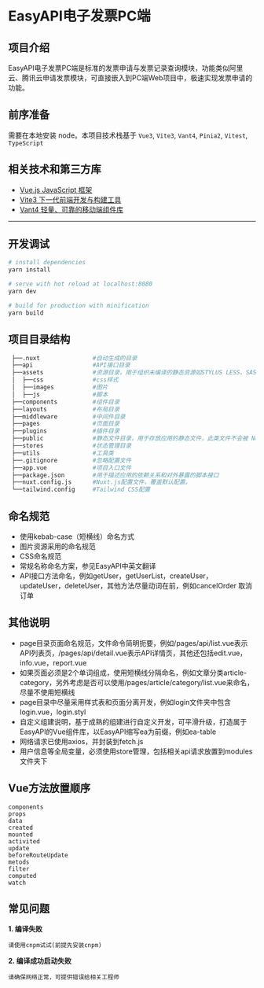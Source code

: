 # EasyAPI电子发票PC端

## 项目介绍
EasyAPI电子发票PC端是标准的发票申请与发票记录查询模块，功能类似阿里云、腾讯云申请发票模块，可直接嵌入到PC端Web项目中，极速实现发票申请的功能。
## 前序准备
需要在本地安装 node。本项目技术栈基于 `Vue3`, `Vite3`, `Vant4`, `Pinia2`, `Vitest`, `TypeScript`
## 相关技术和第三方库

* [Vue.js JavaScript 框架](https://cn.vuejs.org/)
* [Vite3 下一代前端开发与构建工具](https://vitejs.cn/)
* [Vant4 轻量、可靠的移动端组件库](https://vant-contrib.gitee.io/vant/#/zh-CN)

---

## 开发调试

``` bash
# install dependencies
yarn install

# serve with hot reload at localhost:8080
yarn dev

# build for production with minification
yarn build

```

## 项目目录结构

``` bash
 ├──.nuxt               #自动生成的目录
 ├──api                 #API接口目录
 ├──assets              #资源目录，用于组织未编译的静态资源如STYLUS LESS、SASS 或 JavaScript
 │  ├──css              #css样式
 │  ├──images           #图片
 │  ├──js               #脚本
 ├──components          #组件目录
 ├──layouts             #布局目录
 ├──middleware          #中间件目录
 ├──pages               #页面目录
 ├──plugins             #插件目录
 ├──public              #静态文件目录，用于存放应用的静态文件，此类文件不会被 Nuxt.js 调用 Webpack 进行构建编译处理
 ├──stores              #状态管理目录
 ├──utils               #工具类
 ├──.gitignore          #忽略配置文件
 ├──app.vue             #项目入口文件
 ├──package.json        #用于描述应用的依赖关系和对外暴露的脚本接口
 ├──nuxt.config.js      #Nuxt.js配置文件，覆盖默认配置。
 └──tailwind.config     #Tailwind CSS配置
```


## 命名规范

* 使用kebab-case（短横线）命名方式
* 图片资源采用的命名规范
* CSS命名规范
* 常规名称命名方案，参见EasyAPI中英文翻译
* API接口方法命名，例如getUser，getUserList，createUser，updateUser，deleteUser，其他方法尽量动词在前，例如cancelOrder 取消订单

## 其他说明

* page目录页面命名规范，文件命令简明扼要，例如/pages/api/list.vue表示API列表页，/pages/api/detail.vue表示API详情页，其他还包括edit.vue，info.vue，report.vue
* 如果页面必须是2个单词组成，使用短横线分隔命名，例如文章分类article-category，另外考虑是否可以使用/pages/article/category/list.vue来命名，尽量不使用短横线
* page目录中尽量采用样式表和页面分离开发，例如login文件夹中包含login.vue，login.styl
* 自定义组建说明，基于成熟的组建进行自定义开发，可平滑升级，打造属于EasyAPI的Vue组件库，以EasyAPI缩写ea为前缀，例如ea-table
* 网络请求已使用axios，并封装到fetch.js
* 用户信息等全局变量，必须使用store管理，包括相关api请求放置到modules文件夹下

## Vue方法放置顺序
    components
    props
    data
    created
    mounted
    activited
    update
    beforeRouteUpdate
    metods
    filter
    computed
    watch

## 常见问题


**1. 编译失败**

	请使用cnpm试试(前提先安装cnpm)

**2. 编译成功启动失败**

	请确保网络正常，可提供错误给相关工程师
